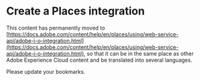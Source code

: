 # Create a Places integration

This content has permanently moved to [https://docs.adobe.com/content/help/en/places/using/web-service-api/adobe-i-o-integration.html](https://docs.adobe.com/content/help/en/places/using/web-service-api/adobe-i-o-integration.html), so that it can be in the same place as other Adobe Experience Cloud content and be translated into several languages. 

Please update your bookmarks.


